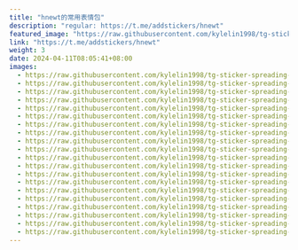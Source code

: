 ```yaml
---
title: "hnewt的常用表情包"
description: "regular: https://t.me/addstickers/hnewt"
featured_image: "https://raw.githubusercontent.com/kylelin1998/tg-sticker-spreading-worldwide-images/main/img/1401a45e-7d7b-46fa-83bd-5a65da5d3fb3.jpg"
link: "https://t.me/addstickers/hnewt"
weight: 3
date: 2024-04-11T08:05:41+08:00
images:
  - https://raw.githubusercontent.com/kylelin1998/tg-sticker-spreading-worldwide-images/main/img/1401a45e-7d7b-46fa-83bd-5a65da5d3fb3.jpg
  - https://raw.githubusercontent.com/kylelin1998/tg-sticker-spreading-worldwide-images/main/img/f806c98c-3a1b-4856-a4a1-6c661b5863c6.jpg
  - https://raw.githubusercontent.com/kylelin1998/tg-sticker-spreading-worldwide-images/main/img/4e61eb00-8734-4cda-b96d-253a2eb05d31.jpg
  - https://raw.githubusercontent.com/kylelin1998/tg-sticker-spreading-worldwide-images/main/img/b88c9329-4099-4aef-be77-5cc085919acb.jpg
  - https://raw.githubusercontent.com/kylelin1998/tg-sticker-spreading-worldwide-images/main/img/890aef03-2f9a-46bd-bf87-f1c44e3accbd.jpg
  - https://raw.githubusercontent.com/kylelin1998/tg-sticker-spreading-worldwide-images/main/img/e81d5661-0588-4dbd-8f6a-be109eb5e269.jpg
  - https://raw.githubusercontent.com/kylelin1998/tg-sticker-spreading-worldwide-images/main/img/7e255b6d-7283-4c72-8443-b0b323d7bc57.jpg
  - https://raw.githubusercontent.com/kylelin1998/tg-sticker-spreading-worldwide-images/main/img/2189b342-99d1-4ed8-80bb-6be1aa537a8d.jpg
  - https://raw.githubusercontent.com/kylelin1998/tg-sticker-spreading-worldwide-images/main/img/291ef2b4-52b8-4750-b3f7-2390f0752ccc.jpg
  - https://raw.githubusercontent.com/kylelin1998/tg-sticker-spreading-worldwide-images/main/img/1652f0f8-9ece-4944-818b-aa105e640303.jpg
  - https://raw.githubusercontent.com/kylelin1998/tg-sticker-spreading-worldwide-images/main/img/d40c9626-c952-4d9f-ba3a-dc42f3f8aaca.jpg
  - https://raw.githubusercontent.com/kylelin1998/tg-sticker-spreading-worldwide-images/main/img/2d9c7beb-90c1-496d-b51a-641fb85d4c7c.jpg
  - https://raw.githubusercontent.com/kylelin1998/tg-sticker-spreading-worldwide-images/main/img/f834d8f8-4702-4169-9bb0-455a7917ba2c.jpg
  - https://raw.githubusercontent.com/kylelin1998/tg-sticker-spreading-worldwide-images/main/img/1ea7317a-b399-4fa0-ae2b-edd1a86bcb05.jpg
  - https://raw.githubusercontent.com/kylelin1998/tg-sticker-spreading-worldwide-images/main/img/006393f3-f15d-48a1-9f87-ed77f73f1a8c.jpg
  - https://raw.githubusercontent.com/kylelin1998/tg-sticker-spreading-worldwide-images/main/img/a01b119b-af4f-40f7-b7af-3189a10a6edb.jpg
  - https://raw.githubusercontent.com/kylelin1998/tg-sticker-spreading-worldwide-images/main/img/5a0849fd-6504-41bb-904d-9e4a5a8330d0.jpg
  - https://raw.githubusercontent.com/kylelin1998/tg-sticker-spreading-worldwide-images/main/img/5bf5f8ae-6513-42ab-a0d2-8205270e1deb.jpg
  - https://raw.githubusercontent.com/kylelin1998/tg-sticker-spreading-worldwide-images/main/img/994288a4-c8bd-4b2a-92f4-c4c1394eb639.jpg
  - https://raw.githubusercontent.com/kylelin1998/tg-sticker-spreading-worldwide-images/main/img/eafc3eca-9367-432a-b00e-63239cf2f657.jpg
---
```

